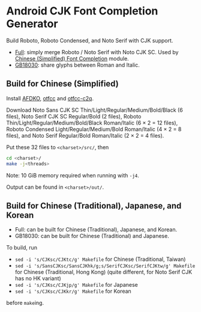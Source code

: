 # Android CJK Font Completion Generator

Build Roboto, Roboto Condensed, and Noto Serif with CJK support.

+ [Full](full/): simply merge Roboto / Noto Serif with Noto CJK SC. Used by [Chinese (Simplified) Font Completion](https://github.com/Magisk-Modules-Repo/chinesesimplified-font-completion) module.
+ [GB18030](gb18030/): share glyphs between Roman and Italic.

<!-- + [GBK](gbk/): share glyphs among Roman, Italic, and Condensed Roman; Condensed Italic not available.
+ [通用规范汉字](通规/): share glyphs among Roman, Italic, Condensed Roman, and Condensed Italic. NOT RECOMMANDED, just for fun. -->

## Build for Chinese (Simplified)

Install [AFDKO](https://github.com/adobe-type-tools/afdko), [otfcc](https://github.com/caryll/otfcc) and [otfcc-c2q](https://github.com/caryll/otfcc-cubic2quad).

Download Noto Sans CJK SC Thin/Light/Regular/Medium/Bold/Black (6 files), Noto Serif CJK SC Regular/Bold (2 files), Roboto Thin/Light/Regular/Medium/Bold/Black Roman/Italic (6 × 2 = 12 files), Roboto Condensed Light/Regular/Medium/Bold Roman/Italic (4 × 2 = 8 files), and Noto Serif Regular/Bold Roman/Italic (2 × 2 = 4 files).

Put these 32 files to `<charset>/src/`, then

```bash
cd <charset>/
make -j<threads>
```

Note: 10 GiB memory required when running with `-j4`.

Output can be found in `<charset>/out/`.

## Build for Chinese (Traditional), Japanese, and Korean

+ Full: can be built for Chinese (Traditional), Japanese, and Korean.
+ GB18030: can be built for Chinese (Traditional) and Japanese.

<!-- + GBK: can be built for Chinese (Traditional) and Japanese.
+ 通用规范汉字: Chinese (Simplified) only, would be a disaster if build for other languages. -->

To build, run

+ `sed -i 's/CJKsc/CJKtc/g' Makefile` for Chinese (Traditional, Taiwan)
+ `sed -i 's/SansCJKsc/SansCJKhk/g;s/SerifCJKsc/SerifCJKtw/g' Makefile` for Chinese (Traditional, Hong Kong) (quite different, for Noto Serif CJK has no HK variant)
+ `sed -i 's/CJKsc/CJKjp/g' Makefile` for Japanese
+ `sed -i 's/CJKsc/CJKkr/g' Makefile` for Korean

before `make`ing.
